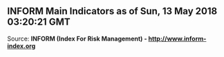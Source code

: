 ## INFORM Main Indicators as of Sun, 13 May 2018 03:20:21 GMT

Source: **INFORM (Index For Risk Management) - http://www.inform-index.org**